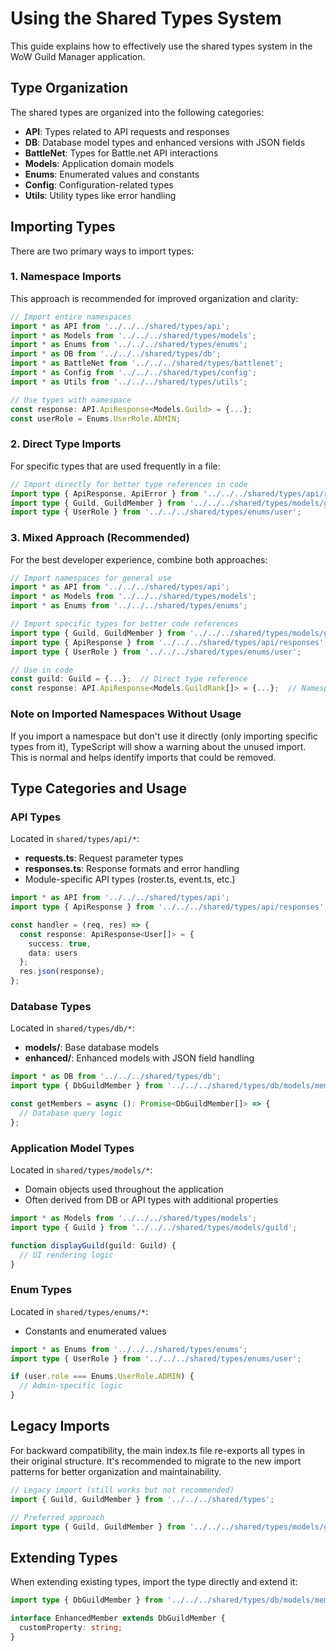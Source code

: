 # Using the Shared Types System

This guide explains how to effectively use the shared types system in the WoW Guild Manager application.

## Type Organization

The shared types are organized into the following categories:

- **API**: Types related to API requests and responses
- **DB**: Database model types and enhanced versions with JSON fields
- **BattleNet**: Types for Battle.net API interactions
- **Models**: Application domain models
- **Enums**: Enumerated values and constants
- **Config**: Configuration-related types
- **Utils**: Utility types like error handling

## Importing Types

There are two primary ways to import types:

### 1. Namespace Imports

This approach is recommended for improved organization and clarity:

```typescript
// Import entire namespaces
import * as API from '../../../shared/types/api';
import * as Models from '../../../shared/types/models';
import * as Enums from '../../../shared/types/enums';
import * as DB from '../../../shared/types/db';
import * as BattleNet from '../../../shared/types/battlenet';
import * as Config from '../../../shared/types/config';
import * as Utils from '../../../shared/types/utils';

// Use types with namespace
const response: API.ApiResponse<Models.Guild> = {...};
const userRole = Enums.UserRole.ADMIN;
```

### 2. Direct Type Imports

For specific types that are used frequently in a file:

```typescript
// Import directly for better type references in code
import type { ApiResponse, ApiError } from '../../../shared/types/api/responses';
import type { Guild, GuildMember } from '../../../shared/types/models/guild';
import type { UserRole } from '../../../shared/types/enums/user';
```

### 3. Mixed Approach (Recommended)

For the best developer experience, combine both approaches:

```typescript
// Import namespaces for general use
import * as API from '../../../shared/types/api';
import * as Models from '../../../shared/types/models';
import * as Enums from '../../../shared/types/enums';

// Import specific types for better code references
import type { Guild, GuildMember } from '../../../shared/types/models/guild';
import type { ApiResponse } from '../../../shared/types/api/responses';
import type { UserRole } from '../../../shared/types/enums/user';

// Use in code
const guild: Guild = {...};  // Direct type reference
const response: API.ApiResponse<Models.GuildRank[]> = {...};  // Namespace usage
```

### Note on Imported Namespaces Without Usage

If you import a namespace but don't use it directly (only importing specific types from it), TypeScript will show a warning about the unused import. This is normal and helps identify imports that could be removed.

## Type Categories and Usage

### API Types

Located in `shared/types/api/*`:

- **requests.ts**: Request parameter types
- **responses.ts**: Response formats and error handling
- Module-specific API types (roster.ts, event.ts, etc.)

```typescript
import * as API from '../../../shared/types/api';
import type { ApiResponse } from '../../../shared/types/api/responses';

const handler = (req, res) => {
  const response: ApiResponse<User[]> = {
    success: true,
    data: users
  };
  res.json(response);
};
```

### Database Types

Located in `shared/types/db/*`:

- **models/**: Base database models
- **enhanced/**: Enhanced models with JSON field handling

```typescript
import * as DB from '../../../shared/types/db';
import type { DbGuildMember } from '../../../shared/types/db/models/member';

const getMembers = async (): Promise<DbGuildMember[]> => {
  // Database query logic
};
```

### Application Model Types

Located in `shared/types/models/*`:

- Domain objects used throughout the application
- Often derived from DB or API types with additional properties

```typescript
import * as Models from '../../../shared/types/models';
import type { Guild } from '../../../shared/types/models/guild';

function displayGuild(guild: Guild) {
  // UI rendering logic
}
```

### Enum Types

Located in `shared/types/enums/*`:

- Constants and enumerated values

```typescript
import * as Enums from '../../../shared/types/enums';
import type { UserRole } from '../../../shared/types/enums/user';

if (user.role === Enums.UserRole.ADMIN) {
  // Admin-specific logic
}
```

## Legacy Imports

For backward compatibility, the main index.ts file re-exports all types in their original structure. It's recommended to migrate to the new import patterns for better organization and maintainability.

```typescript
// Legacy import (still works but not recommended)
import { Guild, GuildMember } from '../../../shared/types';

// Preferred approach
import type { Guild, GuildMember } from '../../../shared/types/models/guild';
```

## Extending Types

When extending existing types, import the type directly and extend it:

```typescript
import type { DbGuildMember } from '../../../shared/types/db/models/member';

interface EnhancedMember extends DbGuildMember {
  customProperty: string;
}
```